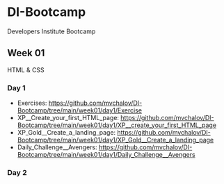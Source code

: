 # DI-Bootcamp
Developers Institute Bootcamp

## Week 01
HTML & CSS
### Day 1
- Exercises: https://github.com/mvchalov/DI-Bootcamp/tree/main/week01/day1/Exercise
- XP__Create_your_first_HTML_page: https://github.com/mvchalov/DI-Bootcamp/tree/main/week01/day1/XP__create_your_first_HTML_page
- XP_Gold__Create_a_landing_page: https://github.com/mvchalov/DI-Bootcamp/tree/main/week01/day1/XP_Gold__Create_a_landing_page
- Daily_Challenge__Avengers: https://github.com/mvchalov/DI-Bootcamp/tree/main/week01/day1/Daily_Challenge__Avengers
### Day 2

